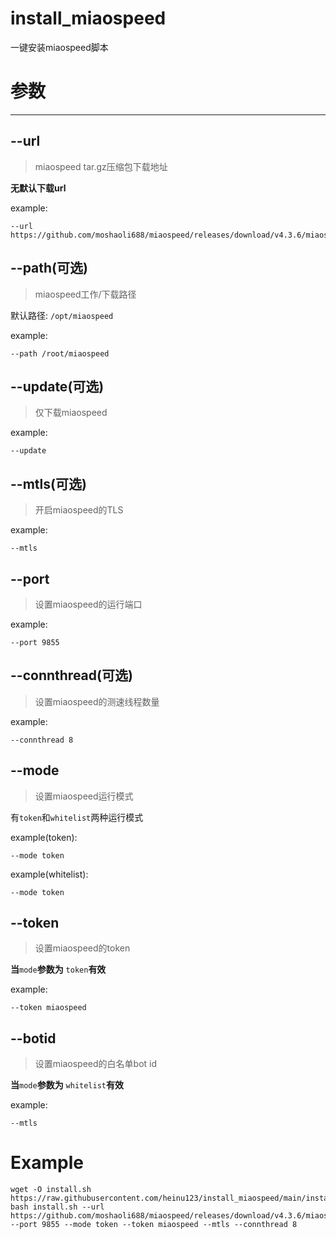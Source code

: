 # install_miaospeed
一键安装miaospeed脚本

# 参数
---

## --url
> miaospeed tar.gz压缩包下载地址

**无默认下载url**

example:

```shell
--url https://github.com/moshaoli688/miaospeed/releases/download/v4.3.6/miaospeed_4.3.6_linux_amd64.tar.gz
```

## --path(可选)
> miaospeed工作/下载路径

默认路径: `/opt/miaospeed`

example:

```shell
--path /root/miaospeed
```

## --update(可选)

> 仅下载miaospeed

example: 

```shell
--update
```

## --mtls(可选)

> 开启miaospeed的TLS

example:

```shell
--mtls
```

## --port

> 设置miaospeed的运行端口

example:

```shell
--port 9855
```

## --connthread(可选)

> 设置miaospeed的测速线程数量

example:

```shell
--connthread 8
```

## --mode

> 设置miaospeed运行模式

有`token`和`whitelist`两种运行模式


example(token):

```shell
--mode token
```

example(whitelist):

```shell
--mode token
```

## --token

> 设置miaospeed的token

**当**`mode`**参数为** `token`**有效**

example:

```shell
--token miaospeed
```

## --botid

> 设置miaospeed的白名单bot id

**当**`mode`**参数为** `whitelist`**有效**

example:

```shell
--mtls
```

# Example

```shell
wget -O install.sh https://raw.githubusercontent.com/heinu123/install_miaospeed/main/install.sh
bash install.sh --url https://github.com/moshaoli688/miaospeed/releases/download/v4.3.6/miaospeed_4.3.6_linux_amd64.tar.gz --port 9855 --mode token --token miaospeed --mtls --connthread 8
```

